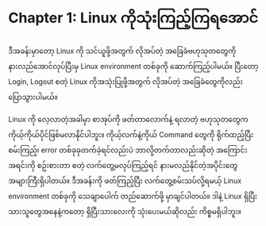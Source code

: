 # Chapter 1: Linux ကိုသုံးကြည့်ကြရအောင်

ဒီအခန်းမှာတော့ Linux ကို သင်ယူဖို့အတွက် လိုအပ်တဲ့ အခြေခံဗဟုသုတတွေကို နားလည်အောင်လုပ်ပြီးမှ Linux environment တစ်ခုကို ဆောက်ကြည့်ပါမယ်။ ပြီးတော့ Login, Logout စတဲ့ Linux ကိုအသုံးပြုဖို့အတွက် လိုအပ်တဲ့ အခြေခံတွေကိုလည်း ပြောသွားပါမယ်။

Linux ကို လေ့လာတဲ့အခါမှာ စာအုပ်ကို ဖတ်တာလောက်နဲ့ ရလာတဲ့ ဗဟုသုတတွေက ကိုယ့်ကိုယ်ပိုင်ဖြစ်မလာနိုင်ပါဘူး။ ကိုယ့်လက်နဲ့ကိုယ် Command တွေကို ရိုက်ထည့်ပြီး စမ်းကြည့်၊ error တစ်ခုခုတက်ခဲ့ရင်လည်းပဲ ဘာလို့တက်တာလည်းဆိုတဲ့ အကြောင်းအရင်းကို စဥ်းစားတာ စတဲ့ လက်တွေ့မလုပ်ကြည့်ရင် နားမလည်နိုင်တဲ့အပိုင်းတွေ အများကြီးရှိပါတယ်။ ဒီအခန်းကို ဖတ်ကြည့်ပြီး လက်တွေ့စမ်းသပ်လို့ရမယ့် Linux environment တစ်ခုကို သေချာပေါက် တည်ဆောက်ဖို့ မှာချင်ပါတယ်။ ဒါနဲ့ Linux ရှိပြီးသားသူတွေအနေနဲ့ကတော့ ရှိပြီးသားလေးကို သုံးပေးမယ်ဆိုလည်း ကိစ္စမရှိပါဘူး။
